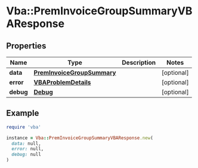 # Vba::PremInvoiceGroupSummaryVBAResponse

## Properties

| Name | Type | Description | Notes |
| ---- | ---- | ----------- | ----- |
| **data** | [**PremInvoiceGroupSummary**](PremInvoiceGroupSummary.md) |  | [optional] |
| **error** | [**VBAProblemDetails**](VBAProblemDetails.md) |  | [optional] |
| **debug** | [**Debug**](Debug.md) |  | [optional] |

## Example

```ruby
require 'vba'

instance = Vba::PremInvoiceGroupSummaryVBAResponse.new(
  data: null,
  error: null,
  debug: null
)
```

